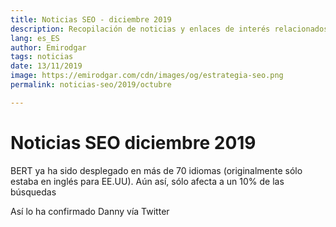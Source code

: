 ```yaml
---
title: Noticias SEO - diciembre 2019
description: Recopilación de noticias y enlaces de interés relacionados con el SEO y Marketing digital
lang: es_ES
author: Emirodgar
tags: noticias
date: 13/11/2019
image: https://emirodgar.com/cdn/images/og/estrategia-seo.png
permalink: noticias-seo/2019/octubre

---
```


# Noticias SEO diciembre 2019

BERT ya ha sido desplegado en más de 70 idiomas (originalmente sólo estaba en inglés para EE.UU). Aún así, sólo afecta a un 10% de las búsquedas

<amp-twitter 
  width="375"
  height="472"
  layout="responsive"
  data-tweetid="1204743383035662337">
</amp-twitter>

Así lo ha confirmado Danny vía Twitter

<amp-twitter 
  width="375"
  height="472"
  layout="responsive"
  data-tweetid="1204346973614202882">
</amp-twitter>


<!--stackedit_data:
eyJoaXN0b3J5IjpbMTYxMjIzMzg3NV19
-->